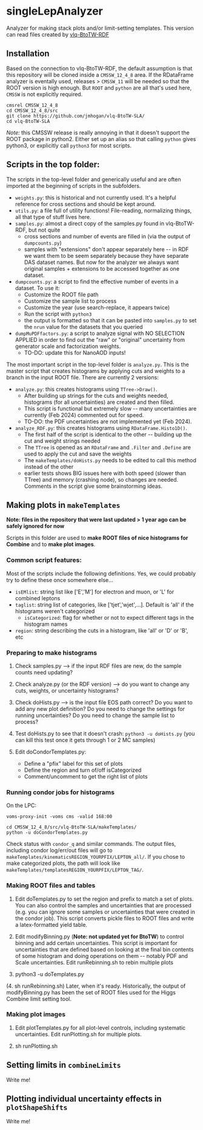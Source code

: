 # singleLepAnalyzer

Analyzer for making stack plots and/or limit-setting templates. This version can read files created by [vlq-BtoTW-RDF](http://github.com/jmhogan/vlq-BtoTW-RDF/)

## Installation

Based on the connection to vlq-BtoTW-RDF, the default assumption is that this repository will be cloned inside a `CMSSW_12_4_8` area. 
If the RDataFrame analyzer is eventally used, releases > `CMSSW_11` will be needed so that the ROOT version is high enough. But
`ROOT` and `python` are all that's used here, `CMSSW` is not explicitly required.

```
cmsrel CMSSW_12_4_8
cd CMSSW_12_4_8/src
git clone https://github.com/jmhogan/vlq-BtoTW-SLA/
cd vlq-BtoTW-SLA
```

*Note:* this CMSSW release is really annoying in that it doesn't support the ROOT package in python2. Either set up an alias 
so that calling `python` gives python3, or explicitly call `python3` for most scripts. 

## Scripts in the top folder:

The scripts in the top-level folder and generically useful and are often imported at the beginning of scripts in the subfolders.

* `weights.py`: this is historical and not currently used. It's a helpful reference for cross sections and should be kept around.
* `utils.py`: a file full of utility functions! File-reading, normalizing things, all that type of stuff lives here. 
* `samples.py`: almost a direct copy of the samples.py found in vlq-BtoTW-RDF, but not quite
   * cross sections and number of events are filled in (via the output of `dumpcounts.py`)
   * samples with "extensions" don't appear separately here -- in RDF we want them to be seem separately because they have separate DAS dataset names. But now for the analyzer we always want original samples + extensions to be accessed together as one dataset.
* `dumpcounts.py`: a script to find the effective number of events in a dataset. To use it:
   * Customize the ROOT file path
   * Customize the sample list to process
   * Customize the year (use search-replace, it appears twice)
   * Run the script with `python3`
   * the output is formatted so that it can be pasted into `samples.py` to set the `nrun` value for the datasets that you queried
* `dumpMuPDFfactors.py`: a script to analyze signal with NO SELECTION APPLIED in order to find out the "raw" or "original" uncertainty from generator scale and factorization weights.
   * TO-DO: update this for NanoAOD inputs! 

The most important script in the top-level folder is `analyze.py`. This is the master script that creates histograms by applying cuts and weights to a branch in the input ROOT file. 
There are currently 2 versions: 

* `analyze.py`: this creates histograms using `TTree->Draw()`. 
   * After building up strings for the cuts and weights needed, histograms (for all uncertainties) are created and then filled. 
   * This script is functional but extremely slow -- many uncertainties are currently (Feb 2024) commented out for speed.
   * TO-DO: the PDF uncertainties are not implemented yet (Feb 2024).
* `analyze_RDF.py`: this creates histograms using `RDataFrame.Histo1D()`.
   * The first half of the script is identical to the other -- building up the cut and weight strings needed
   * The `TTree` is opened as an `RDataFrame` and `.Filter` and `.Define` are used to apply the cut and save the weights
   * The `makeTemplates/doHists.py` needs to be edited to call this method instead of the other
   * earlier tests shows BIG issues here with both speed (slower than TTree) and memory (crashing node), so changes are needed. Comments in the script give some brainstorming ideas.

## Making plots in `makeTemplates`

**Note: files in the repository that were last updated > 1 year ago can be safely ignored for now**

Scripts in this folder are used to **make ROOT files of nice histograms for Combine** and to **make plot images**.

### Common script features:

Most of the scripts include the following definitions. Yes, we could probably try to define these once somewhere else...

* `isEMlist`: string list like ['E','M'] for electron and muon, or 'L' for combined leptons
* `taglist`: string list of categories, like ['tjet','wjet',...]. Default is 'all' if the histograms weren't categorized
  * `isCategorized`: flag for whether or not to expect different tags in the histogram names
* `region`: string describing the cuts in a histogram, like 'all' or 'D' or 'B', etc

### Preparing to make histograms

1. Check samples.py --> if the input RDF files are new, do the sample counts need updating?

2. Check analyze.py (or the RDF version) --> do you want to change any cuts, weights, or uncertainty histograms?

3. Check doHists.py --> is the input file EOS path correct? Do you want to add any new plot definition? Do you need to change the settings for running uncertainties? Do you need to change the sample list to process?

4. Test doHists.py to see that it doesn't crash: `python3 -u doHists.py`   (you can kill this test once it gets through 1 or 2 MC samples)

5. Edit doCondorTemplates.py:
   * Define a "pfix" label for this set of plots
   * Define the region and turn of/off isCategorized
   * Comment/uncomment to get the right list of plots

### Running condor jobs for histograms

On the LPC:

```
voms-proxy-init -voms cms -valid 168:00

cd CMSSW_12_4_8/src/vlq-BtoTW-SLA/makeTemplates/
python -u doCondorTemplates.py
```

Check status with `condor_q` and similar commands. The output files, including condor log/err/out files will go to `makeTemplates/kinematicsREGION_YOURPFIX/LEPTON_all/`. If you chose to make categorized plots, the path will look like `makeTemplates/templatesREGION_YOURPFIX/LEPTON_TAG/`.

### Making ROOT files and tables

1. Edit doTemplates.py to set the region and prefix to match a set of plots. You can also control the samples and uncertainties that are processed (e.g. you can ignore some samples or uncertainties that were created in the condor job). This script converts pickle files to ROOT files and write a latex-formatted yield table.

2. Edit modifyBinning.py (**Note: not updated yet for BtoTW**) to control binning and add certain uncertainties. This script is important for uncertainties that are defined based on looking at the final bin contents of some histogram and doing operations on them -- notably PDF and Scale uncertainties. Edit runRebinning.sh to rebin multiple plots

3. python3 -u doTemplates.py

(4. sh runRebinning.sh) Later, when it's ready. Historically, the output of modifyBinning.py has been the set of ROOT files used for the Higgs Combine limit setting tool.

### Making plot images

1. Edit plotTemplates.py for all plot-level controls, including systematic uncertainties. Edit runPlotting.sh for multiple plots.
	
2. sh runPlotting.sh

## Setting limits in `combineLimits`

Write me!

## Plotting individual uncertainty effects in `plotShapeShifts`

Write me!

